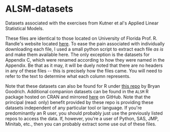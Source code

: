 # ALSM-datasets
Datasets associated with the exercises from Kutner et al's Applied Linear Statistical Models.

These files are identical to those located on University of Florida Prof. R. Randle's website located [here](https://users.stat.ufl.edu/~rrandles/sta4210/Rclassnotes/data/textdatasets/index.html).
To ease the pain associated with individually downloading each file, I used a small python script to extract each file *as is* and make them available here. The only exception is the datasets for Appendix C, which were renamed according to how they were named in the Appendix. Be that as it may, it will be duely noted that there are no headers in any of these files -- this is precisely how the files came. You will need to refer to the text to determine what each column represents.

Note that these datasets can also be found for R under [this repo](https://github.com/bryangoodrich/ALSM/tree/main) by Bryan Goodrich. Additional companion datasets can be found in the `ALSM` R package hosted on CRAN and mirrored [here](https://github.com/cran/ALSM) on GitHub. Note that the principal (read: only) benefit provided by these repo is providing these datasets independent of any particular tool or language. If you're predominantly an R user, you should probably just use the previously listed repos to access the data. If, however, you're a user of Python, SAS, JMP, Minitab, etc., then you can probably extract some use out of these files. 
